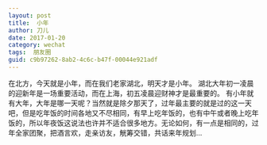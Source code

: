 ```yaml
---
layout: post
title:  小年
author:	刀儿
date: 2017-01-20
category: wechat
tags:  朋友圈
guid: c9b97262-8ab2-4c6c-b47f-00044e921adf
---
```


在北方，今天就是小年，而在我们老家湖北，明天才是小年。
湖北大年初一凌晨的迎新年是一场重要活动，而在上海，初五凌晨迎财神才是最重要的。
有小年就有大年，大年是哪一天呢？当然就是除夕那天了，过年最主要的就是过的这一天吧，但是吃年饭的时间各地又不尽相同，有早上吃年饭的，也有中午或者晚上吃年饭的，所以年夜饭这说法也许并不适合很多地方。无论如何，有一点是相同的，过年全家团聚，把酒言欢，走亲访友，觥筹交错，共话来年规划…

